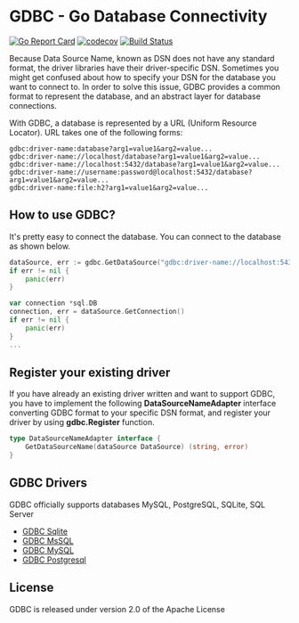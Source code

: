 # GDBC - Go Database Connectivity
[![Go Report Card](https://goreportcard.com/badge/github.com/go-gdbc/gdbc)](https://goreportcard.com/report/github.com/go-gdbc/gdbc)
[![codecov](https://codecov.io/gh/go-gdbc/gdbc/branch/master/graph/badge.svg?token=VT4CY2UXNQ)](https://codecov.io/gh/go-gdbc/gdbc)
[![Build Status](https://travis-ci.com/go-gdbc/gdbc.svg?branch=master)](https://travis-ci.com/go-gdbc/gdbc)


Because Data Source Name, known as DSN does not have any standard format, the driver libraries have their 
driver-specific DSN. Sometimes you might get confused about how to specify your DSN for the database you 
want to connect to. In order to solve this issue, GDBC provides a common format to represent the database, 
and an abstract layer for database connections.

With GDBC, a database is represented by a URL (Uniform Resource Locator).
URL takes one of the following forms:
```
gdbc:driver-name:database?arg1=value1&arg2=value...
gdbc:driver-name://localhost/database?arg1=value1&arg2=value...
gdbc:driver-name://localhost:5432/database?arg1=value1&arg2=value...
gdbc:driver-name://username:password@localhost:5432/database?arg1=value1&arg2=value...
gdbc:driver-name:file:h2?arg1=value1&arg2=value...
```

## How to use GDBC?
It's pretty easy to connect the database. You can connect to the database as shown below.

```go
dataSource, err := gdbc.GetDataSource("gdbc:driver-name://localhost:5432/test-db", Username("username"), Password("password"))
if err != nil {
    panic(err)
}

var connection *sql.DB
connection, err = dataSource.GetConnection()
if err != nil {
    panic(err)
}
...

```

## Register your existing driver
If you have already an existing driver written and want to support GDBC, you have to implement the following 
**DataSourceNameAdapter** interface converting GDBC format to your specific DSN format, and register your
driver by using **gdbc.Register** function.

```go
type DataSourceNameAdapter interface {
	GetDataSourceName(dataSource DataSource) (string, error)
}
```

## GDBC Drivers
GDBC officially supports databases MySQL, PostgreSQL, SQLite, SQL Server
* [GDBC Sqlite](https://github.com/go-gdbc/gdbc-sqlite)
* [GDBC MsSQL](https://github.com/go-gdbc/gdbc-mssql)
* [GDBC MySQL](https://github.com/go-gdbc/gdbc-mysql)
* [GDBC Postgresql](https://github.com/go-gdbc/gdbc-postgresql)

## License
GDBC is released under version 2.0 of the Apache License

